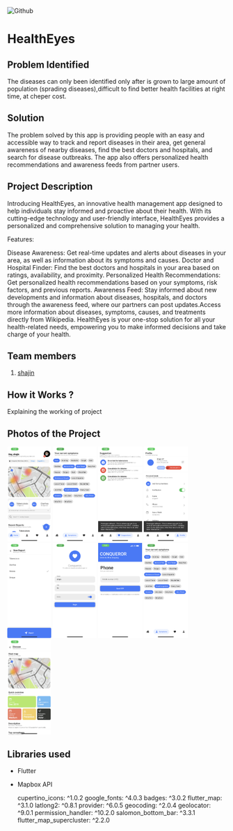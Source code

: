 ![Github](https://github.com/Noel6161131110/CONQUEROR-23-/blob/8746611d94769a1aa96d8a85a25d35edc9a95973/assets/desktop.png)


# HealthEyes

## Problem Identified 
The diseases can only been identified only after is grown to large amount of population (sprading diseases),difficult to find better health facilities at right time, at cheper cost.
<br>

## Solution
The problem solved by this app is providing people with an easy and accessible way to track and report diseases in their area, get general awareness of nearby diseases, find the best doctors and hospitals, and search for disease outbreaks. The app also offers personalized health recommendations and awareness feeds from partner users.
<br>

## Project Description 
Introducing HealthEyes, an innovative health management app designed to help individuals stay informed and proactive about their health. With its cutting-edge technology and user-friendly interface, HealthEyes provides a personalized and comprehensive solution to managing your health.

Features:

Disease Awareness: Get real-time updates and alerts about diseases in your area, as well as information about its symptoms and causes.
Doctor and Hospital Finder: Find the best doctors and hospitals in your area based on ratings, availability, and proximity.
Personalized Health Recommendations: Get personalized health recommendations based on your symptoms, risk factors, and previous reports.
Awareness Feed: Stay informed about new developments and information about diseases, hospitals, and doctors through the awareness feed, where our partners can post updates.Access more information about diseases, symptoms, causes, and treatments directly from Wikipedia.
HealthEyes is your one-stop solution for all your health-related needs, empowering you to make informed decisions and take charge of your health.
<br>

## Team members

1. [shajin](https://www.github.com/shajin-sha)


<!-- ## Link to product walkthrough
<a href="https://www.youtube.com/watch?v=cbzObD3_JeA" target="_blank" ><img src="https://github.com/Noel6161131110/OpenAI_Saturday_Hack_Night/blob/main/Youtube_logo_PNG7.png" width="300" height="150" ></a> -->
## How it Works ?
Explaining the working of project

## Photos of the Project
<img src='https://github.com/shajin-sha/CONQUEROR/blob/main/assets/IMG_1285.PNG?raw=true' width="20%">
<img src='https://github.com/shajin-sha/CONQUEROR/blob/main/assets/IMG_1286.PNG?raw=true' width="20%">
<img src='https://github.com/shajin-sha/CONQUEROR/blob/main/assets/IMG_1287.PNG?raw=true' width="20%">
<img src='https://github.com/shajin-sha/CONQUEROR/blob/main/assets/IMG_1288.PNG?raw=true' width="20%">
<img src='https://github.com/shajin-sha/CONQUEROR/blob/main/assets/IMG_1289.PNG?raw=true' width="20%">
<img src='https://github.com/shajin-sha/CONQUEROR/blob/main/assets/IMG_1284.PNG?raw=true' width="20%">
<img src='https://github.com/shajin-sha/CONQUEROR/blob/main/assets/IMG_1283.PNG?raw=true' width="20%">
<img src='https://github.com/shajin-sha/CONQUEROR/blob/main/assets/IMG_1286.PNG?raw=true' width="20%">
<img src='https://github.com/shajin-sha/CONQUEROR/blob/main/assets/IMG_1290.PNG?raw=true' width="20%">

## Libraries used
- Flutter
- Mapbox API


  cupertino_icons: ^1.0.2
  google_fonts: ^4.0.3
  badges: ^3.0.2
  flutter_map: ^3.1.0
  latlong2: ^0.8.1
  provider: ^6.0.5
  geocoding: ^2.0.4
  geolocator: ^9.0.1
  permission_handler: ^10.2.0
  salomon_bottom_bar: ^3.3.1
  flutter_map_supercluster: ^2.2.0



